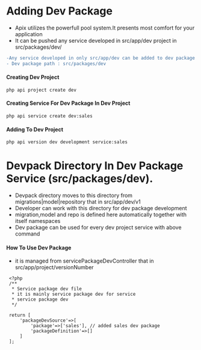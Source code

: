 # Adding Dev Package
* Apix utilizes the powerfull pool system.It presents most comfort for your application
* It can be pushed any service developed in src/app/dev project in src/packages/dev/


```diff
-Any service developed in only src/app/dev can be added to dev package
- Dev package path : src/packages/dev
```

#### Creating Dev Project

```
php api project create dev

```

#### Creating Service For Dev Package In Dev Project

```
php api service create dev:sales

```

#### Adding To Dev Project

```
php api version dev development service:sales

```

# Devpack Directory In Dev Package Service (src/packages/dev).

* Devpack directory moves to this directory from migrations|model|repository that in src/app/dev/v1
* Developer can work with this directory for dev package development
* migration,model and repo is defined here automatically together with itself namespaces
* Dev package can be used for every dev project service with above command

#### How To Use Dev Package
* it is managed from servicePackageDevController that in src/app/project/versionNumber

```
 <?php
 /**
  * Service package dev file
  * it is mainly service package dev for service
  * service package dev
  */

 return [
     'packageDevSource'=>[
         'package'=>['sales'], // added sales dev package
         'packageDefinition'=>[]
     ]
 ];

```

